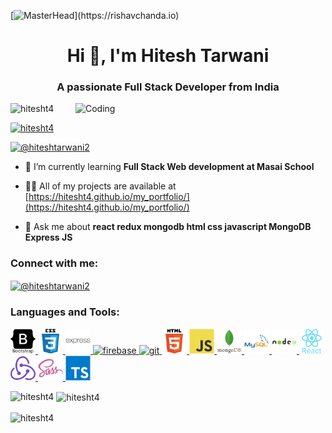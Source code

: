 [![MasterHead]("https://miro.medium.com/v2/resize:fit:1400/1*4fNBO_UDYEVxM0E5T2FyJQ.gif")](https://rishavchanda.io)
<h1 align="center">Hi 👋, I'm Hitesh Tarwani</h1>
<h3 align="center">A passionate Full Stack Developer from India</h3>
<img align="right" alt="Coding" width="400" src="https://miro.medium.com/v2/resize:fit:1400/1*4fNBO_UDYEVxM0E5T2FyJQ.gif">

<p align="left"> <img src="https://komarev.com/ghpvc/?username=hitesht4&label=Profile%20views&color=0e75b6&style=flat" alt="hitesht4" /> </p>

<p align="left"> <a href="https://github.com/ryo-ma/github-profile-trophy"><img src="https://github-profile-trophy.vercel.app/?username=hitesht4" alt="hitesht4" /></a> </p>

<p align="left"> <a href="https://twitter.com/@hiteshtarwani2" target="blank"><img src="https://img.shields.io/twitter/follow/@hiteshtarwani2?logo=twitter&style=for-the-badge" alt="@hiteshtarwani2" /></a> </p>

- 🌱 I’m currently learning **Full Stack Web development at Masai School**

- 👨‍💻 All of my projects are available at [https://hitesht4.github.io/my_portfolio/](https://hitesht4.github.io/my_portfolio/)

- 💬 Ask me about **react redux mongodb html css javascript MongoDB Express JS**

<h3 align="left">Connect with me:</h3>
<p align="left">
<a href="https://twitter.com/@hiteshtarwani2" target="blank"><img align="center" src="https://raw.githubusercontent.com/rahuldkjain/github-profile-readme-generator/master/src/images/icons/Social/twitter.svg" alt="@hiteshtarwani2" height="30" width="40" /></a>
</p>

<h3 align="left">Languages and Tools:</h3>
<p align="left"> <a href="https://getbootstrap.com" target="_blank" rel="noreferrer"> <img src="https://raw.githubusercontent.com/devicons/devicon/master/icons/bootstrap/bootstrap-plain-wordmark.svg" alt="bootstrap" width="40" height="40"/> </a> <a href="https://www.w3schools.com/css/" target="_blank" rel="noreferrer"> <img src="https://raw.githubusercontent.com/devicons/devicon/master/icons/css3/css3-original-wordmark.svg" alt="css3" width="40" height="40"/> </a> <a href="https://expressjs.com" target="_blank" rel="noreferrer"> <img src="https://raw.githubusercontent.com/devicons/devicon/master/icons/express/express-original-wordmark.svg" alt="express" width="40" height="40"/> </a> <a href="https://firebase.google.com/" target="_blank" rel="noreferrer"> <img src="https://www.vectorlogo.zone/logos/firebase/firebase-icon.svg" alt="firebase" width="40" height="40"/> </a> <a href="https://git-scm.com/" target="_blank" rel="noreferrer"> <img src="https://www.vectorlogo.zone/logos/git-scm/git-scm-icon.svg" alt="git" width="40" height="40"/> </a> <a href="https://www.w3.org/html/" target="_blank" rel="noreferrer"> <img src="https://raw.githubusercontent.com/devicons/devicon/master/icons/html5/html5-original-wordmark.svg" alt="html5" width="40" height="40"/> </a> <a href="https://developer.mozilla.org/en-US/docs/Web/JavaScript" target="_blank" rel="noreferrer"> <img src="https://raw.githubusercontent.com/devicons/devicon/master/icons/javascript/javascript-original.svg" alt="javascript" width="40" height="40"/> </a> <a href="https://www.mongodb.com/" target="_blank" rel="noreferrer"> <img src="https://raw.githubusercontent.com/devicons/devicon/master/icons/mongodb/mongodb-original-wordmark.svg" alt="mongodb" width="40" height="40"/> </a> <a href="https://www.mysql.com/" target="_blank" rel="noreferrer"> <img src="https://raw.githubusercontent.com/devicons/devicon/master/icons/mysql/mysql-original-wordmark.svg" alt="mysql" width="40" height="40"/> </a> <a href="https://nodejs.org" target="_blank" rel="noreferrer"> <img src="https://raw.githubusercontent.com/devicons/devicon/master/icons/nodejs/nodejs-original-wordmark.svg" alt="nodejs" width="40" height="40"/> </a> <a href="https://reactjs.org/" target="_blank" rel="noreferrer"> <img src="https://raw.githubusercontent.com/devicons/devicon/master/icons/react/react-original-wordmark.svg" alt="react" width="40" height="40"/> </a> <a href="https://redux.js.org" target="_blank" rel="noreferrer"> <img src="https://raw.githubusercontent.com/devicons/devicon/master/icons/redux/redux-original.svg" alt="redux" width="40" height="40"/> </a> <a href="https://sass-lang.com" target="_blank" rel="noreferrer"> <img src="https://raw.githubusercontent.com/devicons/devicon/master/icons/sass/sass-original.svg" alt="sass" width="40" height="40"/> </a> <a href="https://www.typescriptlang.org/" target="_blank" rel="noreferrer"> <img src="https://raw.githubusercontent.com/devicons/devicon/master/icons/typescript/typescript-original.svg" alt="typescript" width="40" height="40"/> </a> </p>

<p><img align="left" src="https://github-readme-stats.vercel.app/api/top-langs?username=hitesht4&show_icons=true&locale=en&layout=compact" alt="hitesht4" /></p>

<p>&nbsp;<img align="center" src="https://github-readme-stats.vercel.app/api?username=hitesht4&show_icons=true&locale=en" alt="hitesht4" /></p>

<p><img align="center" src="https://github-readme-streak-stats.herokuapp.com/?user=hitesht4&" alt="hitesht4" /></p>
